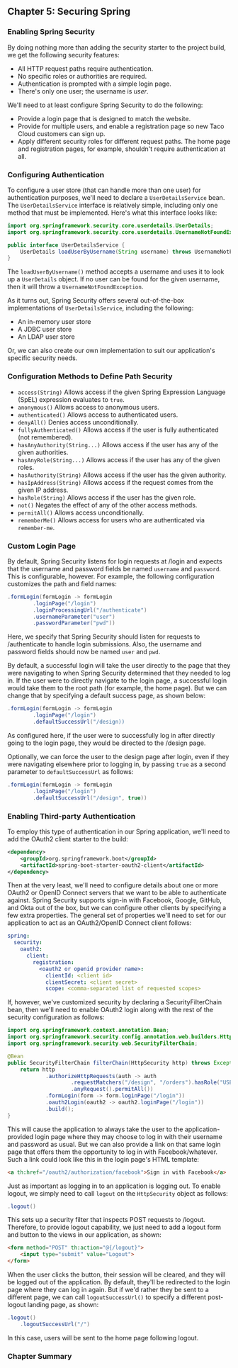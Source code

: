 ## Chapter 5: Securing Spring
### Enabling Spring Security
By doing nothing more than adding the security starter to the project build, we get 
the following security features: 
- All HTTP request paths require authentication. 
- No specific roles or authorities are required. 
- Authentication is prompted with a simple login page. 
- There's only one user; the username is _user_.

We'll need to at least configure Spring Security to do the following: 
- Provide a login page that is designed to match the website. 
- Provide for multiple users, and enable a registration page so new Taco Cloud 
customers can sign up. 
- Apply different security roles for different request paths. The home page and 
registration pages, for example, shouldn't require authentication at all. 

### Configuring Authentication
To configure a user store (that can handle more than one user) for authentication 
purposes, we'll need to declare a `UserDetailsService` bean. The `UserDetailsService`
interface is relatively simple, including only one method that must be implemented. 
Here's what this interface looks like:

```java
import org.springframework.security.core.userdetails.UserDetails;
import org.springframework.security.core.userdetails.UsernameNotFoundException;

public interface UserDetailsService {
    UserDetails loadUserByUsername(String username) throws UsernameNotFoundException;
}
```
The `loadUserByUsername()` method accepts a username and uses it to look up a 
`UserDetails` object. If no user can be found for the given username, then it will 
throw a `UsernameNotFoundException`. 

As it turns out, Spring Security offers several out-of-the-box implementations of 
`UserDetailsService`, including the following: 
- An in-memory user store
- A JDBC user store
- An LDAP user store

Or, we can also create our own implementation to suit our application's specific 
security needs. 
### Configuration Methods to Define Path Security
- `access(String)` Allows access if the given Spring Expression Language (SpEL)
expression evaluates to `true`.
- `anonymous()` Allows access to anonymous users. 
- `authenticated()` Allows access to authenticated users. 
- `denyAll()` Denies access unconditionally. 
- `fullyAuthenticated()` Allows access if the user is fully authenticated (not remembered).
- `hasAnyAuthority(String...)` Allows access if the user has any of the given authorities.
- `hasAnyRole(String...)` Allows access if the user has any of the given roles.
- `hasAuthority(String)` Allows access if the user has the given authority.
- `hasIpAddress(String)` Allows access if the request comes from the given IP address.
- `hasRole(String)` Allows access if the user has the given role.
- `not()` Negates the effect of any of the other access methods.
- `permitAll()` Allows access unconditionally.
- `rememberMe()` Allows access for users who are authenticated via `remember-me`.

### Custom Login Page
By default, Spring Security listens for login requests at /login and expects that
the username and password fields be named `username` and `password`. This is 
configurable, however. For example, the following configuration customizes the 
path and field names: 
```java
.formLogin(formLogin -> formLogin
        .loginPage("/login")
        .loginProcessingUrl("/authenticate")
        .usernameParameter("user")
        .passwordParameter("pwd"))
```
Here, we specify that Spring Security should listen for requests to /authenticate
to handle login submissions. Also, the username and password fields should now be 
named `user` and `pwd`.

By default, a successful login will take the user directly to the page that they
were navigating to when Spring Security determined that they needed to log in. If
the user were to directly navigate to the login page, a successful login would 
take them to the root path (for example, the home page). But we can change that 
by specifying a default success page, as shown below: 
```java
.formLogin(formLogin -> formLogin
        .loginPage("/login")
        .defaultSuccessUrl("/design))
```
As configured here, if the user were to successfully log in after directly going 
to the login page, they would be directed to the /design page. 

Optionally, we can force the user to the design page after login, even if they 
were navigating elsewhere prior to logging in, by passing `true` as a second 
parameter to `defaultSuccessUrl` as follows: 
```java
.formLogin(formLogin -> formLogin
        .loginPage("/login")
        .defaultSuccessUrl("/design", true))
```

### Enabling Third-party Authentication
To employ this type of authentication in our Spring application, we'll need to 
add the OAuth2 client starter to the build: 
```xml
<dependency>
    <groupId>org.springframework.boot</groupId>
    <artifactId>spring-boot-starter-oauth2-client</artifactId>
</dependency>
```
Then at the very least, we'll need to configure details about one or more OAuth2
or OpenID Connect servers that we want to be able to authenticate against. Spring
Security supports sign-in with Facebook, Google, GitHub, and Okta out of the box,
but we can configure other clients by specifying a few extra properties. 
The general set of properties we'll need to set for our application to act as an
OAuth2/OpenID Connect client follows: 
```yaml
spring:
  security:
    oauth2:
      client:
        registration:
          <oauth2 or openid provider name>:
            clientId: <client id>
            clientSecret: <client secret>
            scope: <comma-separated list of requested scopes>
```
If, however, we've customized security by declaring a SecurityFilterChain bean,
then we'll need to enable OAuth2 login along with the rest of the security 
configuration as follows:

```java
import org.springframework.context.annotation.Bean;
import org.springframework.security.config.annotation.web.builders.HttpSecurity;
import org.springframework.security.web.SecurityFilterChain;

@Bean
public SecurityFilterChain filterChain(HttpSecurity http) throws Exception {
    return http
            .authorizeHttpRequests(auth -> auth
                    .requestMatchers("/design", "/orders").hasRole("USER")
                    .anyRequest().permitAll())
            .formLogin(form -> form.loginPage("/login"))
            .oauth2Login(oauth2 -> oauth2.loginPage("/login"))
            .build();
}
```
This will cause the application to always take the user to the application-provided
login page where they may choose to log in with their username and password as 
usual. But we can also provide a link on that same login page that offers them 
the opportunity to log in with Facebook/whatever. Such a link could look like 
this in the login page's HTML template: 
```html
<a th:href="/oauth2/authorization/facebook">Sign in with Facebook</a>
```
Just as important as logging in to an application is logging out. To enable 
logout, we simply need to call `logout` on the `HttpSecurity` object as follows: 
```java
.logout()
```
This sets up a security filter that inspects POST requests to /logout. Therefore,
to provide logout capability, we just need to add a logout form and button to the
views in our application, as shown: 
```html
<form method="POST" th:action="@{/logout}">
    <input type="submit" value="Logout">
</form>
```
When the user clicks the button, their session will be cleared, and they will 
be logged out of the application. By default, they'll be redirected to the login
page where they can log in again. But if we'd rather they be sent to a different
page, we can call `logoutSuccessUrl()` to specify a different post-logout 
landing page, as shown: 
```java
.logout()
    .logoutSuccessUrl("/")
```
In this case, users will be sent to the home page following logout. 
### Chapter Summary 